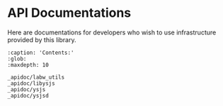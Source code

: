 # API Documentations

Here are documentations for developers who wish to use infrastructure provided by this library.

```{toctree}
:caption: 'Contents:'
:glob:
:maxdepth: 10

_apidoc/labw_utils
_apidoc/libysjs
_apidoc/ysjs
_apidoc/ysjsd
```

